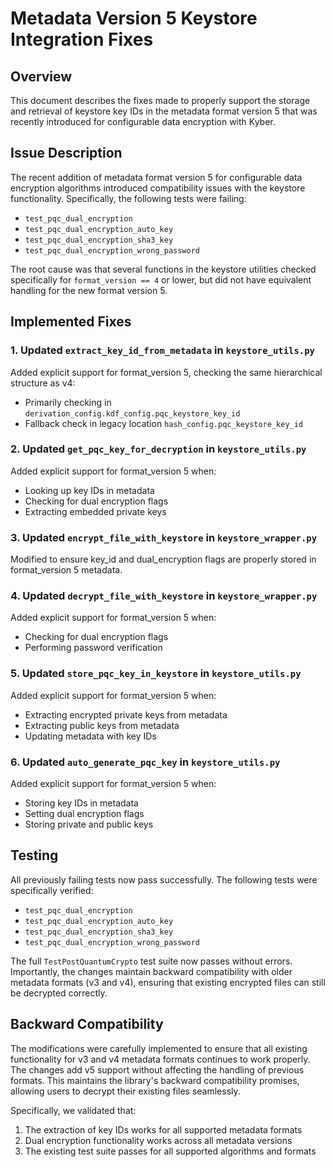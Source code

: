 # Metadata Version 5 Keystore Integration Fixes

## Overview

This document describes the fixes made to properly support the storage and retrieval of keystore key IDs in the metadata format version 5 that was recently introduced for configurable data encryption with Kyber.

## Issue Description

The recent addition of metadata format version 5 for configurable data encryption algorithms introduced compatibility issues with the keystore functionality. Specifically, the following tests were failing:

- `test_pqc_dual_encryption`
- `test_pqc_dual_encryption_auto_key`
- `test_pqc_dual_encryption_sha3_key`
- `test_pqc_dual_encryption_wrong_password`

The root cause was that several functions in the keystore utilities checked specifically for `format_version == 4` or lower, but did not have equivalent handling for the new format version 5.

## Implemented Fixes

### 1. Updated `extract_key_id_from_metadata` in `keystore_utils.py`

Added explicit support for format_version 5, checking the same hierarchical structure as v4:
- Primarily checking in `derivation_config.kdf_config.pqc_keystore_key_id`
- Fallback check in legacy location `hash_config.pqc_keystore_key_id`

### 2. Updated `get_pqc_key_for_decryption` in `keystore_utils.py`

Added explicit support for format_version 5 when:
- Looking up key IDs in metadata
- Checking for dual encryption flags
- Extracting embedded private keys

### 3. Updated `encrypt_file_with_keystore` in `keystore_wrapper.py`

Modified to ensure key_id and dual_encryption flags are properly stored in format_version 5 metadata.

### 4. Updated `decrypt_file_with_keystore` in `keystore_wrapper.py`

Added explicit support for format_version 5 when:
- Checking for dual encryption flags
- Performing password verification

### 5. Updated `store_pqc_key_in_keystore` in `keystore_utils.py`

Added explicit support for format_version 5 when:
- Extracting encrypted private keys from metadata
- Extracting public keys from metadata
- Updating metadata with key IDs

### 6. Updated `auto_generate_pqc_key` in `keystore_utils.py`

Added explicit support for format_version 5 when:
- Storing key IDs in metadata
- Setting dual encryption flags
- Storing private and public keys

## Testing

All previously failing tests now pass successfully. The following tests were specifically verified:
- `test_pqc_dual_encryption`
- `test_pqc_dual_encryption_auto_key`
- `test_pqc_dual_encryption_sha3_key`
- `test_pqc_dual_encryption_wrong_password`

The full `TestPostQuantumCrypto` test suite now passes without errors. Importantly, the changes maintain backward compatibility with older metadata formats (v3 and v4), ensuring that existing encrypted files can still be decrypted correctly.

## Backward Compatibility

The modifications were carefully implemented to ensure that all existing functionality for v3 and v4 metadata formats continues to work properly. The changes add v5 support without affecting the handling of previous formats. This maintains the library's backward compatibility promises, allowing users to decrypt their existing files seamlessly.

Specifically, we validated that:
1. The extraction of key IDs works for all supported metadata formats
2. Dual encryption functionality works across all metadata versions
3. The existing test suite passes for all supported algorithms and formats